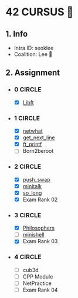 # 42 CURSUS  🐯

## 1. Info
- Intra ID: seoklee
- Coalition: Lee 🔴

## 2. Assignment
- ### 0 CIRCLE
	- [x] [Libft](https://github.com/lucku-1111/42cursus/tree/master/libft)
- ### 1 CIRCLE
	- [x] [netwhat](https://github.com/lucku-1111/42cursus/tree/master/netwhat)
	- [x] [get_next_line](https://github.com/lucku-1111/42cursus/tree/master/get_next_line)
	- [x] [ft_printf](https://github.com/lucku-1111/42cursus/tree/master/ft_printf)
	- [ ] Born2beroot
- ### 2 CIRCLE
	- [x] [push_swap](https://github.com/lucku-1111/42cursus/tree/master/push_swap)
	- [x] [minitalk](https://github.com/lucku-1111/42cursus/tree/master/minitalk)
	- [x] [so_long](https://github.com/lucku-1111/42cursus/tree/master/so_long)
	- [x] Exam Rank 02
- ### 3 CIRCLE
	- [x] [Philosophers](https://github.com/lucku-1111/42cursus/tree/master/philosophers)
	- [ ] [minishell](https://github.com/lucku-1111/42cursus/tree/master/minishell)
	- [x] Exam Rank 03
- ### 4 CIRCLE
	- [ ] cub3d
	- [ ] CPP Module
	- [ ] NetPractice
	- [ ] Exam Rank 04
